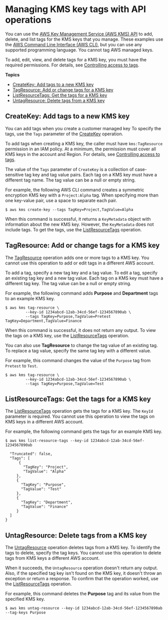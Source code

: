 # Managing KMS key tags with API operations<a name="manage-tags-api"></a>

You can use the [AWS Key Management Service \(AWS KMS\) API](https://docs.aws.amazon.com/kms/latest/APIReference/) to add, delete, and list tags for the KMS keys that you manage\. These examples use the [AWS Command Line Interface \(AWS CLI\)](https://aws.amazon.com/cli/), but you can use any supported programming language\. You cannot tag AWS managed keys\.

To add, edit, view, and delete tags for a KMS key, you must have the required permissions\. For details, see [Controlling access to tags](tag-permissions.md)\.

**Topics**
+ [CreateKey: Add tags to a new KMS key](#tagging-keys-create-key)
+ [TagResource: Add or change tags for a KMS key](#tagging-keys-tag-resource)
+ [ListResourceTags: Get the tags for a KMS key](#tagging-keys-list-resource-tags)
+ [UntagResource: Delete tags from a KMS key](#tagging-keys-untag-resource)

## CreateKey: Add tags to a new KMS key<a name="tagging-keys-create-key"></a>

You can add tags when you create a customer managed key To specify the tags, use the `Tags` parameter of the [CreateKey](https://docs.aws.amazon.com/kms/latest/APIReference/API_CreateKey.html) operation\. 

To add tags when creating a KMS key, the caller must have `kms:TagResource` permission in an IAM policy\. At a minimum, the permission must cover all KMS keys in the account and Region\. For details, see [Controlling access to tags](tag-permissions.md)\.

The value of the `Tags` parameter of `CreateKey` is a collection of case\-sensitive tag key and tag value pairs\. Each tag on a KMS key must have a different tag name\. The tag value can be a null or empty string\.

For example, the following AWS CLI command creates a symmetric encryption KMS key with a `Project:Alpha` tag\. When specifying more than one key\-value pair, use a space to separate each pair\.

```
$ aws kms create-key --tags TagKey=Project,TagValue=Alpha
```

When this command is successful, it returns a `KeyMetadata` object with information about the new KMS key\. However, the `KeyMetadata` does not include tags\. To get the tags, use the [ListResourceTags](#tagging-keys-list-resource-tags) operation\.

## TagResource: Add or change tags for a KMS key<a name="tagging-keys-tag-resource"></a>

The [TagResource](https://docs.aws.amazon.com/kms/latest/APIReference/API_TagResource.html) operation adds one or more tags to a KMS key\. You cannot use this operation to add or edit tags in a different AWS account\.

To add a tag, specify a new tag key and a tag value\. To edit a tag, specify an existing tag key and a new tag value\. Each tag on a KMS key must have a different tag key\. The tag value can be a null or empty string\.

For example, the following command adds **Purpose** and **Department** tags to an example KMS key\.

```
$ aws kms tag-resource \
         --key-id 1234abcd-12ab-34cd-56ef-1234567890ab \
         --tags TagKey=Purpose,TagValue=Pretest TagKey=Department,TagValue=Finance
```

When this command is successful, it does not return any output\. To view the tags on a KMS key, use the [ListResourceTags](https://docs.aws.amazon.com/kms/latest/APIReference/API_ListResourceTags.html) operation\.

You can also use **TagResource** to change the tag value of an existing tag\. To replace a tag value, specify the same tag key with a different value\.

For example, this command changes the value of the `Purpose` tag from `Pretest` to `Test`\.

```
$ aws kms tag-resource \
         --key-id 1234abcd-12ab-34cd-56ef-1234567890ab \
         --tags TagKey=Purpose,TagValue=Test
```

## ListResourceTags: Get the tags for a KMS key<a name="tagging-keys-list-resource-tags"></a>

The [ListResourceTags](https://docs.aws.amazon.com/kms/latest/APIReference/API_ListResourceTags.html) operation gets the tags for a KMS key\. The `KeyId` parameter is required\. You cannot use this operation to view the tags on KMS keys in a different AWS account\.

For example, the following command gets the tags for an example KMS key\.

```
$ aws kms list-resource-tags --key-id 1234abcd-12ab-34cd-56ef-1234567890ab
       
  "Truncated": false,
  "Tags": [
      {
        "TagKey": "Project",
        "TagValue": "Alpha"
     },
     {
       "TagKey": "Purpose",
       "TagValue": "Test"
     },
     {
       "TagKey": "Department",
       "TagValue": "Finance"
     }
  ]
}
```

## UntagResource: Delete tags from a KMS key<a name="tagging-keys-untag-resource"></a>

The [UntagResource](https://docs.aws.amazon.com/kms/latest/APIReference/API_UntagResource.html) operation deletes tags from a KMS key\. To identify the tags to delete, specify the tag keys\. You cannot use this operation to delete tags from KMS keys a different AWS account\.

When it succeeds, the `UntagResource` operation doesn't return any output\. Also, if the specified tag key isn't found on the KMS key, it doesn't throw an exception or return a response\. To confirm that the operation worked, use the [ListResourceTags](https://docs.aws.amazon.com/kms/latest/APIReference/API_ListResourceTags.html) operation\.

For example, this command deletes the **Purpose** tag and its value from the specified KMS key\.

```
$ aws kms untag-resource --key-id 1234abcd-12ab-34cd-56ef-1234567890ab --tag-keys Purpose
```